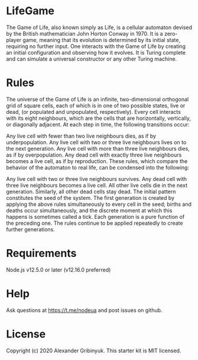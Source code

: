# LifeGame

The Game of Life, also known simply as Life, 
is a cellular automaton devised by the British mathematician John Horton Conway in 1970.
It is a zero-player game, meaning that its evolution is determined by its initial state, 
requiring no further input. One interacts with the Game of Life by creating an initial configuration 
and observing how it evolves. It is Turing complete and can simulate a universal 
constructor or any other Turing machine.

# Rules
The universe of the Game of Life is an infinite, 
two-dimensional orthogonal grid of square cells, 
each of which is in one of two possible states, live or dead, (or populated and unpopulated, respectively). 
Every cell interacts with its eight neighbours, which are the cells that are horizontally, vertically, 
or diagonally adjacent. At each step in time, the following transitions occur:

Any live cell with fewer than two live neighbours dies, as if by underpopulation.
Any live cell with two or three live neighbours lives on to the next generation.
Any live cell with more than three live neighbours dies, as if by overpopulation.
Any dead cell with exactly three live neighbours becomes a live cell, as if by reproduction.
These rules, which compare the behavior of the automaton to real life, can be condensed into the following:

Any live cell with two or three live neighbours survives.
Any dead cell with three live neighbours becomes a live cell.
All other live cells die in the next generation. Similarly, all other dead cells stay dead.
The initial pattern constitutes the seed of the system. The first generation is created by 
applying the above rules simultaneously to every cell in the seed; births and deaths occur simultaneously, 
and the discrete moment at which this happens is sometimes called a tick. 
Each generation is a pure function of the preceding one. 
The rules continue to be applied repeatedly to create further generations.

# Requirements
Node.js v12.5.0 or later (v12.16.0 preferred)

# Help
Ask questions at https://t.me/nodeua and post issues on github.

# License
Copyright (c) 2020 Alexander Gribinyuk. This starter kit is MIT licensed.
